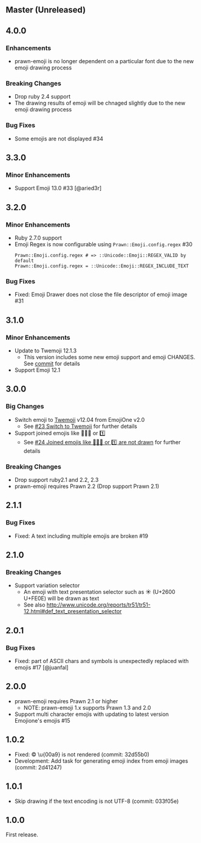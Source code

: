 ## Master (Unreleased)

## 4.0.0

### Enhancements

* prawn-emoji is no longer dependent on a particular font due to the new emoji drawing process

### Breaking Changes

* Drop ruby 2.4 support
* The drawing results of emoji will be chnaged slightly due to the new emoji drawing process

### Bug Fixes

* Some emojis are not displayed #34

## 3.3.0

### Minor Enhancements

 * Support Emoji 13.0 #33 [@aried3r]

## 3.2.0

### Minor Enhancements

 * Ruby 2.7.0 support
 * Emoji Regex is now configurable using `Prawn::Emoji.config.regex` #30
   ```
   Prawn::Emoji.config.regex # => ::Unicode::Emoji::REGEX_VALID by default
   Prawn::Emoji.config.regex = ::Unicode::Emoji::REGEX_INCLUDE_TEXT
   ```

### Bug Fixes

 * Fixed: Emoji Drawer does not close the file descriptor of emoji image #31

## 3.1.0

### Minor Enhancements

 * Update to Twemoji 12.1.3
   * This version includes some new emoji support and emoji CHANGES. See [commit](https://github.com/hidakatsuya/prawn-emoji/commit/96cb731d337721bf89be9463d270cc46962380d9) for details
 * Support Emoji 12.1

## 3.0.0

### Big Changes

 * Switch emoji to [Twemoji](https://github.com/twitter/twemoji) v12.04 from EmojiOne v2.0
   * See [#23 Switch to Twemoji](https://github.com/hidakatsuya/prawn-emoji/issues/23) for further details
 * Support joined emojis like 👨‍👨‍👦 or 1️⃣
   * See [#24 Joined emojis like 👨‍👨‍👦 or 1️⃣ are not drawn](https://github.com/hidakatsuya/prawn-emoji/issues/24) for further details

### Breaking Changes

 * Drop support ruby2.1 and 2.2, 2.3
 * prawn-emoji requires Prawn 2.2 (Drop support Prawn 2.1)

## 2.1.1

### Bug Fixes

 * Fixed: A text including multiple emojis are broken #19

## 2.1.0

### Breaking Changes

 * Support variation selector
   * An emoji with text presentation selector such as ☀︎ (U+2600 U+FE0E) will be drawn as text
   * See also http://www.unicode.org/reports/tr51/tr51-12.html#def_text_presentation_selector

## 2.0.1

### Bug Fixes

 * Fixed: part of ASCII chars and symbols is unexpectedly replaced with emojis #17 [@juanfal]

## 2.0.0

 * prawn-emoji requires Prawn 2.1 or higher
   - NOTE: prawn-emoji 1.x supports Prawn 1.3 and 2.0
 * Support multi character emojis with updating to latest version Emojione's emojis #15

## 1.0.2

 * Fixed: © \u{00a9} is not rendered (commit: 32d55b0)
 * Development: Add task for generating emoji index from emoji images (commit: 2d41247)

## 1.0.1

 * Skip drawing if the text encoding is not UTF-8 (commit: 033f05e)

## 1.0.0

First release.

